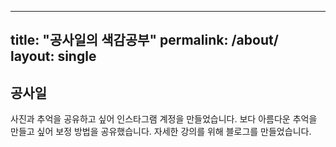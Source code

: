 
---
title: "공사일의 색감공부"
permalink: /about/
layout: single
---

## 공사일

사진과 추억을 공유하고 싶어 인스타그램 계정을 만들었습니다.
보다 아름다운 추억을 만들고 싶어 보정 방법을 공유했습니다.
자세한 강의를 위해 블로그를 만들었습니다.

